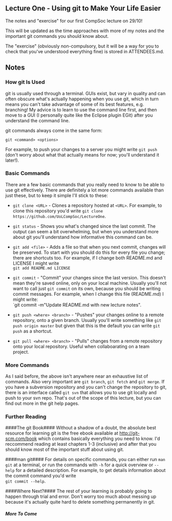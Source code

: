 Lecture One - Using git to Make Your Life Easier
------------------------------------------------

The notes and "exercise" for our first CompSoc lecture on 29/10!

This will be updated as the time approaches with more of my notes and the important git commands you should know about.

The "exercise" (obviously non-compulsory, but it will be a way for you to check that you've understood everything fine) is stored in ATTENDEES.md.

Notes
-----

### How git Is Used ###

git is usually used through a terminal. GUIs exist, but vary in quality and can often obscure what's actually happening when you use git, which in turn means you can't take advantage of some of its best features, e.g. branching! My advice is to learn to use the command line first, and then move to a GUI (I personally quite like the Eclipse plugin EGit) after you understand the command line.

git commands always come in the same form:

    git <command> <options>

For example, to push your changes to a server you might write `git push` (don't worry about what that actually means for now; you'll understand it later!).

### Basic Commands ###

There are a few basic commands that you really need to know to be able to use git effectively. There are definitely a lot more commands available than just these, but to keep it simple I'll stick to these:

- `git clone <URL>` - Clones a repository hosted at `<URL>`. For example, to clone this repository you'd write `git clone https://github.com/UoLCompSoc/LectureOne`.

- `git status` - Shows you what's changed since the last commit. The output can seem a bit overwhelming, but when you understand more about git you'll understand how informative this command can be.

- `git add <file>` - Adds a file so that when you next commit, changes will be preserved. To start with you should do this for every file you change; there are shortcuts too. For example, if I change both README.md and LICENSE I might write    
`git add README.md LICENSE`

- `git commit` - &quot;Commit&quot; your changes since the last version. This doesn't mean they're saved online, only on your local machine. Usually you'll not want to call just `git commit` on its own, because you should be writing commit messages. For example, when I change this file (README.md) I might write:    
`git commit -m"Update README.md with new lecture notes".

- `git push <where> <branch>` - &quot;Pushes&quot; your changes online to a remote repository, onto a given branch. Usually you'll write something like `git push origin master` but given that this is the default you can write `git push` as a shortcut.

- `git pull <where> <branch>` - &quot;Pulls&quot; changes from a remote repository onto your local repository. Useful when collaboarating on a team project.

### More Commands ###
As I said before, the above isn't anywhere near an exhaustive list of commands. Also very important are `git branch`, `git fetch` and `git merge`. If you have a subversion repository and you can't change the repository to git, there is an interface called `git svn` that allows you to use git locally and push to your svn repo. That's out of the scope of this lecture, but you can find out more in the git help pages.

### Further Reading ###

####The git Book####
Without a shadow of a doubt, the absolute best resource for learning git is the free ebook available at http://git-scm.com/book which contains basically everything you need to know. I'd reccommend reading at least chapters 1-3 (inclusive) and after that you should know most of the important stuff about using git.

####man git####
For details on specific commands, you can either run `man git` at a terminal, or run the commands with `-h` for a quick overview or `--help` for a detailed description. For example, to get details information about the commit command you'd write    
`git commit --help`.

####Where Next?####
The rest of your learning is probably going to happen through trial and error. Don't worry too much about messing up because it's actually quite hard to delete something permanently in git.

##### More To Come #####
